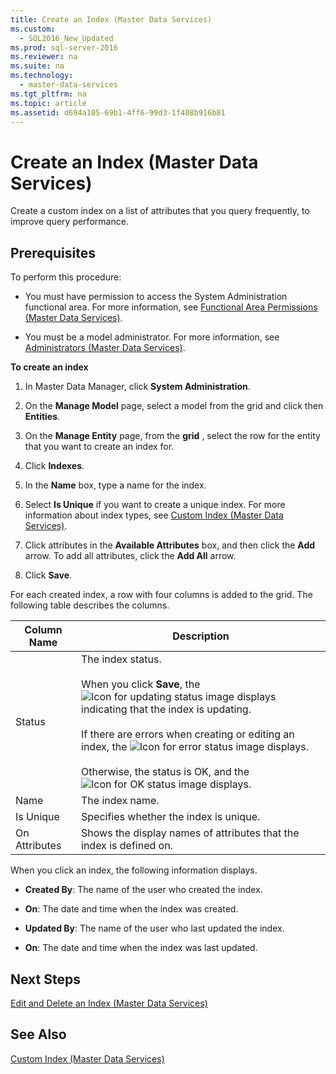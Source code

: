 ```yaml
---
title: Create an Index (Master Data Services)
ms.custom: 
  - SQL2016_New_Updated
ms.prod: sql-server-2016
ms.reviewer: na
ms.suite: na
ms.technology: 
  - master-data-services
ms.tgt_pltfrm: na
ms.topic: article
ms.assetid: d694a105-69b1-4ff6-99d3-1f408b916b81
---
```

# Create an Index (Master Data Services)
  Create a custom index on a list of attributes that you query frequently, to improve query performance.  
  
## Prerequisites  
 To perform this procedure:  
  
-   You must have permission to access the System Administration functional area. For more information, see [Functional Area Permissions &#40;Master Data Services&#41;](../../Topics\TopicNameNotContainA/Functional-Area-Permissions--Master-Data-Services-.md).  
  
-   You must be a model administrator. For more information, see [Administrators &#40;Master Data Services&#41;](../../Topics\TopicNameNotContainA/Administrators--Master-Data-Services-.md).  
  
 **To create an index**  
  
1.  In Master Data Manager, click **System Administration**.  
  
2.  On the **Manage Model** page, select a model from the grid and click then **Entities**.  
  
3.  On the **Manage Entity** page, from the **grid** , select the row for the entity that you want to create an index for.  
  
4.  Click **Indexes**.  
  
5.  In the **Name** box, type a name for the index.  
  
6.  Select **Is Unique** if you want to create a unique index. For more information about index types, see [Custom Index &#40;Master Data Services&#41;](../../Topics\TopicNameNotContainA/Custom-Index--Master-Data-Services-.md).  
  
7.  Click attributes in the **Available Attributes** box, and then click the **Add** arrow. To add all attributes, click the **Add All** arrow.  
  
8.  Click **Save**.  
  
 For each created index, a row with four columns is added to the grid. The following table describes the columns.  
  
|Column Name|Description|  
|-----------------|-----------------|  
|Status|The index status.<br /><br /> When you click **Save**, the ![Icon for updating status](../../Images\Image\ImageNotContaina/mds_StatusIcon_Updating.png "mds_StatusIcon_Updating") image displays indicating that the index is updating.<br /><br /> If there are errors when creating or editing an index, the ![Icon for error status](../../Images\Image\ImageNotContaina/mds_StatusIcon_Error.png "mds_StatusIcon_Error") image displays.<br /><br /> Otherwise, the status is OK, and the ![Icon for OK status](../../Images\Image\ImageNotContaina/mds_StatusIcon_OK.png "mds_StatusIcon_OK") image displays.|  
|Name|The index name.|  
|Is Unique|Specifies whether the index is unique.|  
|On Attributes|Shows the display names  of attributes that the index is defined on.|  
  
 When you click an index, the following information displays.  
  
-   **Created By**: The name of the user who created the index.  
  
-   **On**: The date and time when the index was created.  
  
-   **Updated By**: The name of the user who last updated the index.  
  
-   **On**: The date and time when the index was last updated.  
  
## Next Steps  
 [Edit and Delete an Index &#40;Master Data Services&#41;](../../Topics\TopicNameNotContainA/Edit-and-Delete-an-Index--Master-Data-Services-.md)  
  
## See Also  
 [Custom Index &#40;Master Data Services&#41;](../../Topics\TopicNameNotContainA/Custom-Index--Master-Data-Services-.md)  
  
  